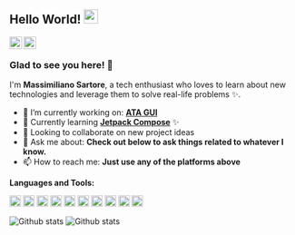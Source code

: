 ## Hello World! <img src="https://raw.githubusercontent.com/iampavangandhi/iampavangandhi/master/gifs/Hi.gif" width="25px">

<a href="https://twitter.com/SWayWasTaken" target="_blank">
  <img align="left" alt="Massimiliano's Twitter" width="22px" src="https://cdn.jsdelivr.net/npm/simple-icons@v3/icons/twitter.svg" />
</a>
<a href="mailto:massimiliano.sartore@protonmail.com" target="_blank">
  <img align="left" alt="Massimiliano's Email" width="22px" src="https://cdn.jsdelivr.net/npm/simple-icons@3.3.0/icons/protonmail.svg" />
</a>

<br/>

### Glad to see you here! 🤩
<p>
  I'm <b>Massimiliano Sartore</b>, a tech enthusiast who loves to learn about new technologies and leverage them to solve real-life problems ✨.
</p>

- 🔭 I’m currently working on: [**ATA GUI**](https://github.com/msartore/ATA-GUI)
- 🌱 Currently learning [**Jetpack Compose**](https://developer.android.com/jetpack/compose) ✨
- 👯 Looking to collaborate on new project ideas 
- 💬 Ask me about: **Check out below to ask things related to whatever I know.**
- 📫 How to reach me: **Just use any of the platforms above**


**Languages and Tools:**  

<p align="left"> 
<img  height="20"  src="https://cdn.jsdelivr.net/npm/simple-icons@3.3.0/icons/java.svg">
<img  height="20"  src="https://cdn.jsdelivr.net/npm/simple-icons@3.3.0/icons/javascript.svg">
<img  height="20"  src="https://cdn.jsdelivr.net/npm/simple-icons@3.3.0/icons/html5.svg">
<img  height="20"  src="https://cdn.jsdelivr.net/npm/simple-icons@3.3.0/icons/cplusplus.svg">
<img  height="20"  src="https://cdn.jsdelivr.net/npm/simple-icons@3.3.0/icons/c.svg">
<img  height="20"  src="https://cdn.jsdelivr.net/npm/simple-icons@3.3.0/icons/csharp.svg">
<img  height="20"  src="https://cdn.jsdelivr.net/npm/simple-icons@3.3.0/icons/python.svg">
<img  height="20"  src="https://cdn.jsdelivr.net/npm/simple-icons@3.3.0/icons/git.svg">
<img  height="20"  src="https://cdn.jsdelivr.net/npm/simple-icons@3.3.0/icons/gnubash.svg">
<img  height="20"  src="https://cdn.jsdelivr.net/npm/simple-icons@3.3.0/icons/kotlin.svg">
</p>
 
![Github stats](https://github-readme-stats.vercel.app/api?username=msartore&show_icons=true&theme=white&include_all_commits=true&count_private=true)
![Github stats](https://github-readme-stats.vercel.app/api/top-langs/?username=msartore&layout=compact&theme=white)
